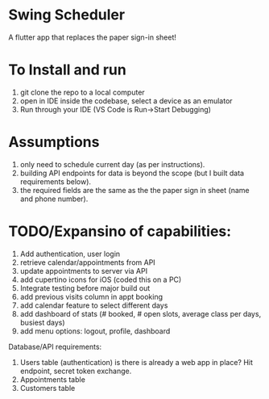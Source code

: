 # Swing Scheduler

A flutter app that replaces the paper sign-in sheet!

# To Install and run

1. git clone the repo to a local computer
2. open in IDE inside the codebase, select a device as an emulator
3. Run through your IDE (VS Code is Run->Start Debugging)

# Assumptions

1. only need to schedule current day (as per instructions).
2. building API endpoints for data is beyond the scope (but I built data requirements below).
3. the required fields are the same as the the paper sign in sheet (name and phone number).

# TODO/Expansino of capabilities:

1. Add authentication, user login
2. retrieve calendar/appointments from API
3. update appointments to server via API
4. add cupertino icons for iOS (coded this on a PC)
5. Integrate testing before major build out
6. add previous visits column in appt booking
7. add calendar feature to select different days
8. add dashboard of stats (# booked, # open slots, average class per days, busiest days)
9. add menu options: logout, profile, dashboard

Database/API requirements:

1. Users table (authentication) is there is already a web app in place? Hit endpoint, secret token exchange.
2. Appointments table
3. Customers table

